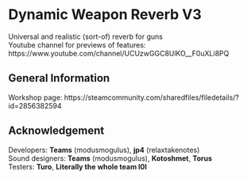<h1>Dynamic Weapon Reverb V3</h1>
<p>Universal and realistic (sort-of) reverb for guns<br>Youtube channel for previews of features: https://www.youtube.com/channel/UCUzwGGC8UlKO__F0uXLi8PQ</p>

<h2>General Information</h2>
<p>Workshop page: https://steamcommunity.com/sharedfiles/filedetails/?id=2856382594</p>

<h2>Acknowledgement</h2>
<p>Developers: <b>Teams</b> (modusmogulus), <b>jp4</b> (relaxtakenotes)<br> Sound designers: <b>Teams</b> (modusmogulus), <b>Kotoshmet</b>, <b>Torus</b><br>Testers: <b>Turo</b>, <b>Literally the whole team l0l</b></p>
